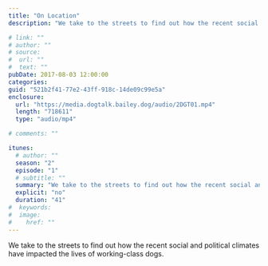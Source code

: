 ```yaml
---
title: "On Location"
description: "We take to the streets to find out how the recent social and political climates have impacted the lives of working-class dogs."

# link: ""
# author: ""
# source:
#  url: ""
#  text: ""
pubDate: 2017-08-03 12:00:00
categories:
guid: "521b2f41-77e2-43ff-918c-14de09c99e5a"
enclosure:
  url: "https://media.dogtalk.bailey.dog/audio/2DGT01.mp4"
  length: "718611"
  type: "audio/mp4"

# comments: ""

itunes:
  # author: ""
  season: "2"
  episode: "1"
  # subtitle: ""
  summary: "We take to the streets to find out how the recent social and political climates have impacted the lives of working-class dogs."
  explicit: "no"
  duration: "41"
#  keywords:
#  image:
#    href: ""
---
```


<p>We take to the streets to find out how the recent social and political climates have impacted the lives of working-class dogs.</p>
